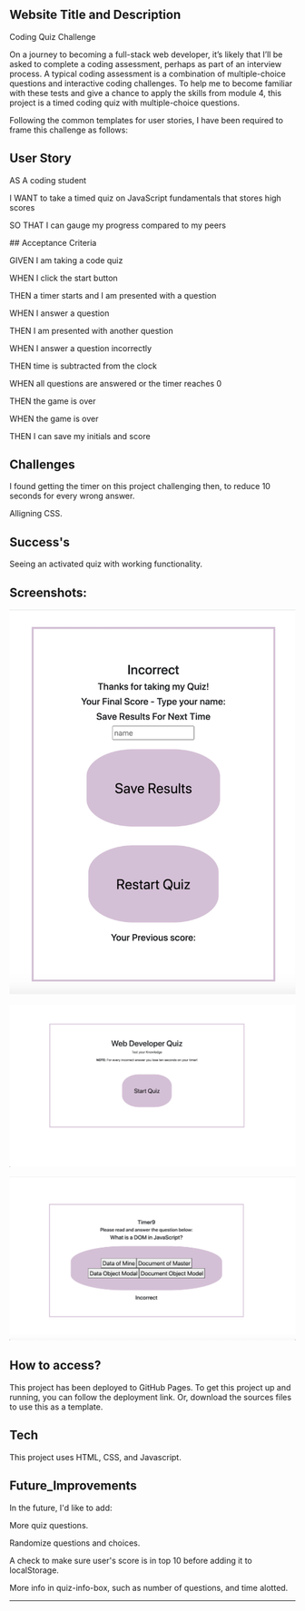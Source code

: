 
## Website Title and Description


Coding Quiz Challenge 

On a journey to becoming a full-stack web developer, it’s likely that I’ll be asked to complete a coding assessment, perhaps as part of an interview process. A typical coding 
assessment is a combination of multiple-choice questions and interactive coding challenges.
To help me to become familiar with these tests and give a chance to apply the skills from module 4, this project is a timed coding quiz with multiple-choice questions. 


Following the common templates for user stories, I have been required to frame this challenge as follows:


## User Story

AS A coding student

I WANT to take a timed quiz on JavaScript fundamentals that stores high scores

SO THAT I can gauge my progress compared to my peers



## Acceptance Criteria


GIVEN I am taking a code quiz

WHEN I click the start button

THEN a timer starts and I am presented with a question

WHEN I answer a question

THEN I am presented with another question

WHEN I answer a question incorrectly

THEN time is subtracted from the clock

WHEN all questions are answered or the timer reaches 0

THEN the game is over

WHEN the game is over

THEN I can save my initials and score


## Challenges 


I found getting the timer on this project challenging then, to reduce 10 seconds for every wrong answer. 


Alligning CSS. 


## Success's


Seeing an activated quiz with working functionality. 


## Screenshots:


!["Start Page"](CodeEnd.png "Start page.") 

!["Start Page"](CodeMain.png "Start page.") 

!["Start Page"](CodeQ.png "Start page.") 


## How to access?


This project has been deployed to GitHub Pages. To get this project up and running, you can follow the deployment link. Or, download the sources files to use this as a template.


## Tech


This project uses HTML, CSS, and Javascript. 


## Future_Improvements


In the future, I'd like to add:

More quiz questions.

Randomize questions and choices.

A check to make sure user's score is in top 10 before adding it to localStorage.

More info in quiz-info-box, such as number of questions, and time alotted.


















---------------------------------------------------------------------------------------------------------------------------------------------------------------------------------


